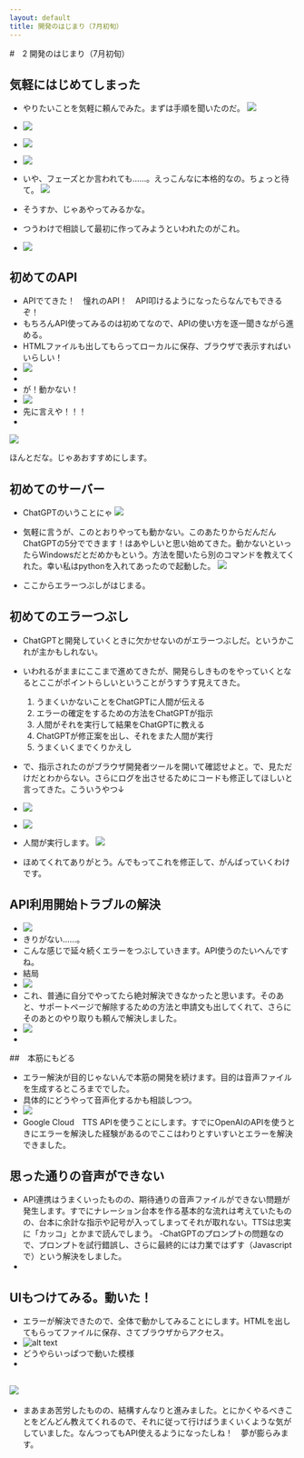 ```yaml
---
layout: default
title: 開発のはじまり（7月初旬）
---
```


#　2 開発のはじまり（7月初旬）

## 気軽にはじめてしまった
- やりたいことを気軽に頼んでみた。まずは手順を聞いたのだ。
![](images/02_1st_dev-2025-10-12-15-47-02.png)

- ![](images/02_1st_dev-2025-10-12-15-48-05.png)
- ![](images/02_1st_dev-2025-10-12-15-49-01.png)
- ![](images/02_1st_dev-2025-10-12-15-50-15.png)
- いや、フェーズとか言われても……。えっこんなに本格的なの。ちょっと待て。
![](images/02_1st_dev-2025-10-12-15-51-37.png)

- そうすか、じゃあやってみるかな。
- つうわけで相談して最初に作ってみようといわれたのがこれ。
- ![](images/02_1st_dev-2025-10-12-15-53-17.png)
  
## 初めてのAPI
- APIでてきた！　憧れのAPI！　API叩けるようになったらなんでもできるぞ！
- もちろんAPI使ってみるのは初めてなので、APIの使い方を逐一聞きながら進める。
- HTMLファイルも出してもらってローカルに保存、ブラウザで表示すればいいらしい！
- ![](images/02_1st_dev-2025-10-12-16-14-42.png)
- 
- が！動かない！
- ![](images/02_1st_dev-2025-10-12-16-15-39.png)
- 先に言えや！！！
- 
![](images/02_1st_dev-2025-10-12-16-16-37.png)

ほんとだな。じゃあおすすめにします。

## 初めてのサーバー
- ChatGPTのいうことにゃ
![](images/02_1st_dev-2025-10-12-16-19-34.png)
- 気軽に言うが、このとおりやっても動かない。このあたりからだんだんChatGPTの5分でできます！はあやしいと思い始めてきた。動かないといったらWindowsだとだめかもという。方法を聞いたら別のコマンドを教えてくれた。幸い私はpythonを入れてあったので起動した。
![](images/02_1st_dev-2025-10-12-16-23-58.png)

- ここからエラーつぶしがはじまる。
  
## 初めてのエラーつぶし
- ChatGPTと開発していくときに欠かせないのがエラーつぶしだ。というかこれが主かもしれない。
- いわれるがままにここまで進めてきたが、開発らしきものをやっていくとなるとここがポイントらしいということがうすうす見えてきた。
  1. うまくいかないことをChatGPTに人間が伝える
  2. エラーの確定をするための方法をChatGPTが指示
  3. 人間がそれを実行して結果をChatGPTに教える
  4. ChatGPTが修正案を出し、それをまた人間が実行
  5. うまくいくまでくりかえし

- で、指示されたのがブラウザ開発者ツールを開いて確認せよと。で、見ただけだとわからない。さらにログを出させるためにコードも修正してほしいと言ってきた。こういうやつ↓
- ![](images/02_1st_dev-2025-10-12-16-38-27.png)
- ![](images/02_1st_dev-2025-10-12-16-39-01.png)
- 人間が実行します。
![](images/02_1st_dev-2025-10-12-16-40-04.png)
- ほめてくれてありがとう。んでもってこれを修正して、がんばっていくわけです。

## API利用開始トラブルの解決
- ![](images/02_1st_dev-2025-10-12-16-41-12.png)
- きりがない……。
- こんな感じで延々続くエラーをつぶしていきます。API使うのたいへんですね。
- 結局
- ![](images/02_1st_dev-2025-10-12-16-43-46.png)
- これ、普通に自分でやってたら絶対解決できなかったと思います。そのあと、サポートページで解除するための方法と申請文も出してくれて、さらにそのあとのやり取りも頼んで解決しました。
- ![](images/02_1st_dev-2025-10-12-16-47-57.png)
- 

##　本筋にもどる
- エラー解決が目的じゃないんで本筋の開発を続けます。目的は音声ファイルを生成するところまででした。
- 具体的にどうやって音声化するかも相談しつつ。
- ![](images/02_1st_dev-2025-10-12-16-54-02.png)
- Google Cloud　TTS APIを使うことにします。すでにOpenAIのAPIを使うときにエラーを解決した経験があるのでここはわりとすいすいとエラーを解決できました。

## 思った通りの音声ができない
- API連携はうまくいったものの、期待通りの音声ファイルができない問題が発生します。すでにナレーション台本を作る基本的な流れは考えていたものの、台本に余計な指示や記号が入ってしまってそれが取れない。TTSは忠実に「カッコ」とかまで読んでしまう。
-ChatGPTのプロンプトの問題なので、プロンプトを試行錯誤し、さらに最終的には力業ではずす（Javascriptで）という解決をしました。
- 
  
## UIもつけてみる。動いた！
- エラーが解決できたので、全体で動かしてみることにします。HTMLを出してもらってファイルに保存、さてブラウザからアクセス。
- ![alt text](image.png)
- どうやらいっぱつで動いた模様
- 
![](images/02_1st_dev-2025-10-12-17-18-52.png)
-    
- まあまあ苦労したものの、結構すんなりと進みました。とにかくやるべきことをどんどん教えてくれるので、それに従って行けばうまくいくような気がしていました。なんつってもAPI使えるようになったしね！　夢が膨らみます。




  
